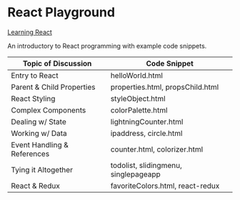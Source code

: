 # React Playground

[Learning React](https://www.amazon.com/Learning-React-Hands-Building-Applications/dp/013484355X)

An introductory to React programming with example code snippets.

| Topic of Discussion | Code Snippet |
| ------------------- | ------------ |
| Entry to React      | helloWorld.html |
| Parent & Child Properties | properties.html, propsChild.html |
| React Styling | styleObject.html |
| Complex Components | colorPalette.html |
| Dealing w/ State | lightningCounter.html |
| Working w/ Data | ipaddress, circle.html |
| Event Handling & References | counter.html, colorizer.html |
| Tying it Altogether | todolist, slidingmenu, singlepageapp |
| React & Redux | favoriteColors.html, react-redux |
